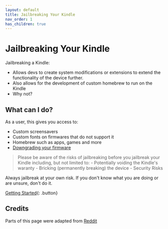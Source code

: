 ```yaml
---
layout: default
title: Jailbreaking Your Kindle
nav_order: 1
has_children: true
---
```


# Jailbreaking Your Kindle
Jailbreaking a Kindle:
- Allows devs to create system modifications or extensions to extend the functionality of the device further.
- Also allows for the development of custom homebrew to run on the Kindle
- Why not?

## What can I do?
As a user, this gives you access to:
- Custom screensavers
- Custom fonts on firmwares that do not support it
- Homebrew such as apps, games and more
- [Downgrading your firmware](../firmware-and-flashing/downgrading)

<blockquote class="warning">
Please be aware of the risks of jailbreaking before you jailbreak your Kindle including, but not limited to:
- Potentially voiding the Kindle's waranty
- Bricking (permanently breaking) the device
- Security Risks
</blockquote>

Always jailbreak at your own risk.
If you don't know what you are doing or are unsure, don't do it.

[Getting Started](./kindle-models.html){: .button}

## Credits
Parts of this page were adapted from [Reddit](https://www.reddit.com/r/kindle/comments/1hrwytr/comment/m516ft5/)